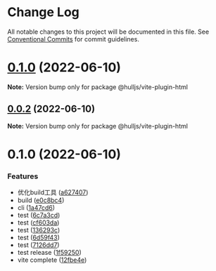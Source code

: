 # Change Log

All notable changes to this project will be documented in this file.
See [Conventional Commits](https://conventionalcommits.org) for commit guidelines.

<a name="0.1.0"></a>
# [0.1.0](https://github.com/projects/luoguoxiong/repos/hulljs/compare/diff?targetBranch=refs%2Ftags%2Fv0.0.2&sourceBranch=refs%2Ftags%2Fv0.1.0) (2022-06-10)

**Note:** Version bump only for package @hulljs/vite-plugin-html





<a name="0.0.2"></a>
## [0.0.2](https://github.com/projects/luoguoxiong/repos/hulljs/compare/diff?targetBranch=refs%2Ftags%2Fv0.0.1&sourceBranch=refs%2Ftags%2Fv0.0.2) (2022-06-10)

**Note:** Version bump only for package @hulljs/vite-plugin-html





<a name="0.1.0"></a>
# 0.1.0 (2022-06-10)


### Features

* 优化build工具 ([a627407](https://github.com/projects/luoguoxiong/repos/hulljs/commits/a627407))
* build ([e0c8bc4](https://github.com/projects/luoguoxiong/repos/hulljs/commits/e0c8bc4))
* cli ([1a47cd6](https://github.com/projects/luoguoxiong/repos/hulljs/commits/1a47cd6))
* test ([6c7a3cd](https://github.com/projects/luoguoxiong/repos/hulljs/commits/6c7a3cd))
* test ([cf603da](https://github.com/projects/luoguoxiong/repos/hulljs/commits/cf603da))
* test ([136293c](https://github.com/projects/luoguoxiong/repos/hulljs/commits/136293c))
* test ([6d59f43](https://github.com/projects/luoguoxiong/repos/hulljs/commits/6d59f43))
* test ([7126dd7](https://github.com/projects/luoguoxiong/repos/hulljs/commits/7126dd7))
* test release ([1f59250](https://github.com/projects/luoguoxiong/repos/hulljs/commits/1f59250))
* vite complete ([12fbe4e](https://github.com/projects/luoguoxiong/repos/hulljs/commits/12fbe4e))
